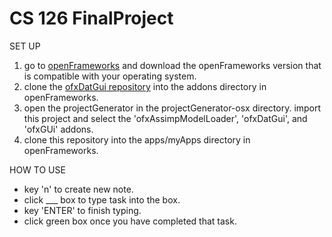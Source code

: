 # CS 126 FinalProject

SET UP
1. go to [openFrameworks](http://openframeworks.cc/download/) and download the openFrameworks
version that is compatible with your operating system.
2. clone the [ofxDatGui repository](git@github.com:braitsch/ofxDatGui.git)
into the addons directory in openFrameworks.
3. open the projectGenerator in the projectGenerator-osx directory. import this
project and select the 'ofxAssimpModelLoader', 'ofxDatGui', and 'ofxGUi' addons.
4. clone this repository into the apps/myApps directory in openFrameworks.

HOW TO USE
* key 'n' to create new note.
* click ___ box to type task into the box.
* key 'ENTER' to finish typing.
* click green box once you have completed that task.
